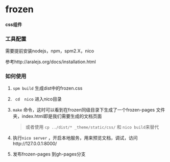 frozen
======

#### css组件

### 工具配置

需要提前安装nodejs，npm，spm2.X，nico

参考http://aralejs.org/docs/installation.html

### 如何使用

1. `spm build`  生成dist中的frozen.css

2. ` cd  nico` 进入nico目录

3.  `make` 命令，这时可以看到在frozen同级目录下生成了一个frozen-pages 文件夹，index.html即是我们需要生成的文档页面

  	>或者使用 `cp ../dist/* _theme/static/css/` 和 `nico build`来替代  
  
 4.  执行`nico server` ，开启本地服务，用来预览文档，调试，访问http://127.0.0.1:8000/
 
 5.  发布frozen-pages 到gh-pages分支
